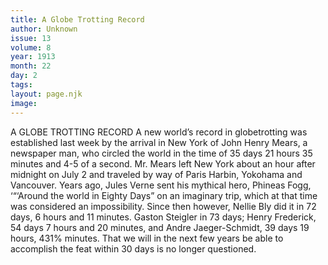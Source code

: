 ```yaml
---
title: A Globe Trotting Record
author: Unknown
issue: 13
volume: 8
year: 1913
month: 22
day: 2
tags:
layout: page.njk
image:
---
```

A GLOBE TROTTING RECORD    A new world’s record in globetrotting was established last week by the arrival in New York of John Henry Mears, a newspaper man, who circled the world in the time of 35 days 21 hours 35 minutes and 4-5 of a second. Mr. Mears left New York about an hour after midnight on July 2 and traveled by way of Paris Harbin, Yokohama and Vancouver. Years ago, Jules Verne sent his mythical hero, Phineas Fogg, ‘“‘Around the world in Eighty Days” on an imaginary trip, which at that time was considered an impossibility. Since then however, Nellie Bly did it in 72 days, 6 hours and 11 minutes. Gaston Steigler in 73 days; Henry Frederick, 54 days 7 hours and 20 minutes, and Andre Jaeger-Schmidt, 39 days 19 hours, 431% minutes. That we will in the next few years be able to accomplish the feat within 30 days is no longer questioned. 

